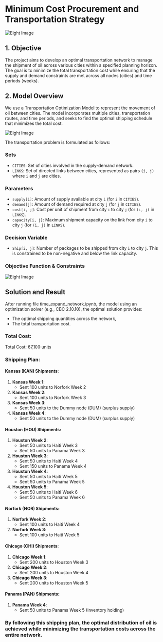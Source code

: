 # Minimum Cost Procurement and Transportation Strategy
![Eight Image](https://github.com/Johnlee19990908/Supply-Chain-Network-Planning/blob/main/readme_photo/2.png)

## 1. Objective
The project aims to develop an optimal transportation network to manage the shipment of oil across various cities within a specified planning horizon. The goal is to minimize the total transportation cost while ensuring that the supply and demand constraints are met across all nodes (cities) and time periods (weeks).

## 2. Model Overview
We use a Transportation Optimization Model to represent the movement of oil between cities. The model incorporates multiple cities, transportation routes, and time periods, and seeks to find the optimal shipping schedule that minimizes the total cost. 

![Eight Image](https://github.com/Johnlee19990908/Supply-Chain-Network-Planning/blob/main/readme_photo/3.png)

The transportation problem is formulated as follows:

### Sets
- `CITIES`: Set of cities involved in the supply-demand network.
- `LINKS`: Set of directed links between cities, represented as pairs `(i, j)` where `i` and `j` are cities.

### Parameters
- `supply[i]`: Amount of supply available at city `i` (for `i` in `CITIES`).
- `demand[j]`: Amount of demand required at city `j` (for `j` in `CITIES`).
- `cost[i, j]`: Cost per unit of shipment from city `i` to city `j` (for `(i, j)` in `LINKS`).
- `capacity[i, j]`: Maximum shipment capacity on the link from city `i` to city `j` (for `(i, j)` in `LINKS`).

### Decision Variable
- `Ship[i, j]`: Number of packages to be shipped from city `i` to city `j`. This is constrained to be non-negative and below the link capacity.

### Objective Function &  Constraints

![Eight Image](https://github.com/Johnlee19990908/Supply-Chain-Network-Planning/blob/main/readme_photo/4.png)

## Solution and Result

After running file time_expand_network.ipynb, the model using an optimization solver (e.g., CBC 2.10.10), the optimal solution provides:
- The optimal shipping quantities across the network,
- The total transportation cost.

### Total Cost:
Total Cost: 67,100 units

### Shipping Plan:

#### Kansas (KAN) Shipments:
1. **Kansas Week 1**:
    - Sent 100 units to Norfork Week 2
2. **Kansas Week 2**:
    - Sent 100 units to Norfork Week 3
3. **Kansas Week 3**:
    - Sent 50 units to the Dummy node (DUM) (surplus supply)
4. **Kansas Week 4**:
    - Sent 50 units to the Dummy node (DUM) (surplus supply)
#### Houston (HOU) Shipments:
1. **Houston Week 2**:
    - Sent 50 units to Haiti Week 3
    - Sent 50 units to Panama Week 3
2. **Houston Week 3**:
    - Sent 50 units to Haiti Week 4
    - Sent 150 units to Panama Week 4
3. **Houston Week 4**:
    - Sent 50 units to Haiti Week 5
    - Sent 50 units to Panama Week 5
4. **Houston Week 5**:
    - Sent 50 units to Haiti Week 6
    - Sent 50 units to Panama Week 6
#### Norfork (NOR) Shipments:
1. **Norfork Week 2**:
    - Sent 100 units to Haiti Week 4
2. **Norfork Week 3**:
    - Sent 100 units to Haiti Week 5
#### Chicago (CHI) Shipments:
1. **Chicago Week 1**:
    - Sent 200 units to Houston Week 3
2. **Chicago Week 2**:
    - Sent 200 units to Houston Week 4
3. **Chicago Week 3**:
    - Sent 200 units to Houston Week 5
#### Panama (PAN) Shipments:
1. **Panama Week 4**:
    - Sent 50 units to Panama Week 5 (Inventory holding)

### By following this shipping plan, the optimal distribution of oil is achieved while minimizing the transportation costs across the entire network.

